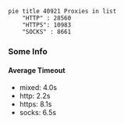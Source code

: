 
```mermaid
pie title 40921 Proxies in list
    "HTTP" : 28560
    "HTTPS": 10983
    "SOCKS" : 8661
```

### Some Info
#### Average Timeout

- mixed: 4.0s
- http: 2.2s
- https: 8.1s
- socks: 6.5s